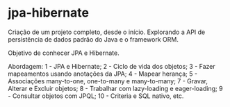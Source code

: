 # jpa-hibernate

Criação de um projeto completo, desde o início.
Explorando a API de persistência de dados padrão do Java e o framework ORM.

Objetivo de conhecer JPA e Hibernate.

Abordagem: 
1 - JPA e Hibernate;
2 - Ciclo de vida dos objetos;
3 - Fazer mapeamentos usando anotações da JPA;
4 - Mapear herança;
5 - Associações many-to-one, one-to-many e many-to-many;
7 - Gravar, Alterar e Excluir objetos;
8 - Trabalhar com lazy-loading e eager-loading;
9 - Consultar objetos com JPQL;
10 - Criteria e SQL nativo, etc.
